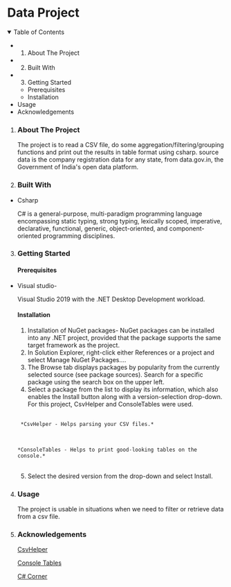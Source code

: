 # **Data Project** 

<details open>
<summary> Table of Contents </summary>

+ 1. About The Project
+ 2. Built With
+ 3. Getting Started
    + Prerequisites
    + Installation
+ Usage
+ Acknowledgements
</details>

1. ### **About The Project**

    The project is to read a CSV file, do some aggregation/filtering/grouping functions and print out the results in table format using csharp. source data is the company registration data for any state, from data.gov.in, the Government of India's open data platform.

2. ### **Built With**

 * Csharp

    C# is a general-purpose, multi-paradigm programming language encompassing static typing, strong typing, lexically scoped, imperative, declarative, functional, generic, object-oriented, and component-oriented programming disciplines.


3. ### **Getting Started**

   #### **Prerequisites**
 * Visual studio-

    Visual Studio 2019 with the .NET Desktop Development workload.
    
   #### **Installation**
   1. Installation of NuGet packages-
   NuGet packages can be installed into any .NET project, provided that the package supports the same target framework as the project.
   2. In Solution Explorer, right-click either References or a project and select Manage NuGet Packages....
   3. The Browse tab displays packages by popularity from the currently selected source (see package sources). Search for a specific package using the search box on the upper left. 
   4. Select a package from the list to display its information, which also enables the Install button along with a version-selection drop-down. For this project, CsvHelper and ConsoleTables were used.
   <br>

        *CsvHelper - Helps parsing your CSV files.* 
    <br>

       *ConsoleTables - Helps to print good-looking tables on the console.*
    <br>

   5. Select the desired version from the drop-down and select Install. 



4. ### **Usage**
   The project is usable in situations when we need to filter or retrieve data from a csv file. 

5. ### **Acknowledgements**



    [CsvHelper](https://joshclose.github.io/CsvHelper/getting-started/)

    [Console Tables](https://www.nuget.org/packages/ConsoleTables/)

    [C# Corner](https://www.c-sharpcorner.com/article/how-to-read-data-from-csv-file-in-c-sharp/)
